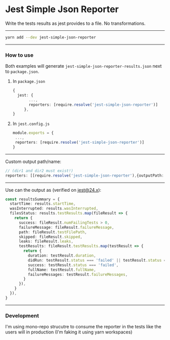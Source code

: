 # Jest Simple Json Reporter

Write the tests results as jest provides to a file. No transformations.

---

```bash
yarn add --dev jest-simple-json-reporter
```

---

### How to use

Both examples will generate `jest-simple-json-reporter-results.json` next to `package.json`.

1. In `package.json`

   ```typescript
   {
     jest: {
          ...,
          reporters: [require.resolve('jest-simple-json-reporter')]
        },
   }
   ```

2. In `jest.config.js`

   ```typescript
   module.exports = {
    ...,
    reporters: [require.resolve('jest-simple-json-reporter')]
   }
   ```

---

Custom output path/name:

```typescript
// (dir1 and dir2 must exist!)
reporters: [[require.resolve('jest-simple-json-reporter'),{outputPath:'./dir1/dir2/my-report-with-custom-name.json}]]
```

---

Use can the output as (verified on jest@24.x):

```typescript
const resultsSummary = {
  startTime: results.startTime,
  wasInterrupted: results.wasInterrupted,
  filesStatus: results.testResults.map(fileResult => {
    return {
      success: fileResult.numFailingTests > 0,
      failureMessage: fileResult.failureMessage,
      path: fileResult.testFilePath,
      skipped: fileResult.skipped,
      leaks: fileResult.leaks,
      testResults: fileResult.testResults.map(testResult => {
        return {
          duration: testResult.duration,
          didRun: testResult.status === 'failed' || testResult.status === 'passed',
          success: testResult.status === 'failed',
          fullName: testResult.fullName,
          failureMessages: testResult.failureMessages,
        }
      }),
    }
  }),
}
```

---

### Development

I'm using mono-repo strucutre to consume the reporter in the tests like the users will in production (I'm faking it using yarn workspaces)

